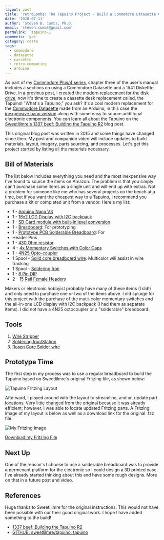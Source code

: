 ```yaml
---
layout: post
title: 'retroCombs: The Tapuino Project - Build a Commodore Datasette Clone with an Arduino Nano'
date: '2020-07-11'
author: 'Steven B. Combs, Ph.D.'
email: 'steven.combs@gmail.com'
permalink: `tapuino-1`
comments: 'yes'
category: retro
tags:
  - commodore
  - datasette
  - cassette
  - retro-computing
  - arduino
---
```


As part of my [Commodore Plus/4 series](https://www.stevencombs.com/plus4), chapter three of the user's manual includes a sections on using a Commodore Datasette and a 1541 Diskettte Drive. In a previous post, I created the [modern replacement for the disk drive](https://www.stevencombs.com/pi1541), now it's time to create a cassette desk replacement called, the Tapuino! "What's a Tapuino," you ask? It's a cool modern replacement for the [Commodore Datasette](https://en.wikipedia.org/wiki/Commodore_Datasette) made from an Arduino, in this case the [inexpensive nano version](https://amzn.to/2ZLXbaL) along with some easy to source additional electronic components. You can learn all about the Tapuino on the [Sweetlilmre's 1337 beef: Building the Tapuino R2](http://sweetlilmre.blogspot.com/2015/03/building-tapuino-r2.html?m=1) blog post.

This original blog post was written in 2015 and some things have changed since then. My post and companion video will include updates to build materials, layout, imagery, parts sourcing, and processes. Let's get this project started by listing all the materials necessary.

## Bill of Materials

The list below includes everything you need and the most inexpensive way I've found to source the items on Amazon. The problem is that you simply can't purchase some items as a single unit and will end up with extras. Not a problem for someone like me who has several projects on the bench at a time, but if you want the cheapest way to a Tapuino, I recommend you purchase a kit or completed unit from a vendor. Here's my list:

* 1 - [Arduino Nano V3](https://amzn.to/3dZyA7s)
* 1 - [16x2 LCD Display with I2C backpack](https://amzn.to/2NTOEwV)
* 1 - [SD Card module with built-in level conversion](https://amzn.to/2Daak5S)
* 1 - [Breadboard](https://amzn.to/2ZIsVh8): For prototyping
* 1 - [Prototype PCB Solderable Breadboard](https://amzn.to/3eYXCFd): For
* Header Pins
* 1 - [430 Ohm resistor](https://amzn.to/2DadoPr)
* 4 - [4x Momentary Switches with Color Caps](https://amzn.to/2BGfKVE)
* 1 - [4N25 Opto-coupler](https://amzn.to/2VLd7IW)
* 1 Spool - [Solid core breadboard wire](https://amzn.to/3iqLTBr): Multicolor will assist in wire tracking
* 1 Spool - [Soldering Iron](https://amzn.to/2YYFHJd)
* 1 - [6 Pin DIP](https://amzn.to/31JkhkV)
* 2 - [15 Rail Female Headers](https://amzn.to/3izfbhk)

Makers or electronic hobbyist probably have many of these items (I did!) and only need to purchase one or two of the items above. I did splurge for this project with the purchase of the mutli-color momentary switches and the all-in-one LCD display with I2C backpack (I had them as separate items). I did not have a 4N25 octocoupler or a "solderable" breadboard. 

## Tools

1. [Wire Stripper](https://amzn.to/31MNOds)
2. [Soldering Iron/Station](https://amzn.to/2ZEpuYy)
3. [Rosen Core Solder wire](https://amzn.to/3f4FQAg)

## Prototype Time

The first step in my process was to use a regular breadboard to build the Tapuino based on Sweetlilmre's original Fritzing file, as shown below:

![Tapuino Fritzing Layout](http://2.bp.blogspot.com/-h7CGISvaymA/VQc9a61cijI/AAAAAAAAKpo/_zOHc1vSwYY/s1600/tapuino_bb-r2.png)

Afterward, I played around with the layout to streamline, and or, update part locations. Very little changed from the original because it was already efficient; however, I was able to locate updated Fritzing parts. A Fritzing image of my layout is below as well as a download link for the original .fzz file.

![My Fritzing Image](link)

[Download my Fritzing File](https://www.stevencombs.com/tapuino/images/???.fzz)

## Next Up

One of the reason's I choose to use a solderable breadboard was to provide a permenant platform for the electronic so I could design a 3D printed case. I've already started thinking about this and have some rough designs. More on that in a future post and video.

## References

Huge thanks to Sweetlilmre for the original instructions. This would not have been possible with our their good original work. I hope I have added something to the build!

* [1337 beef: Building the Tapuino R2](http://sweetlilmre.blogspot.com/2015/03/building-tapuino-r2.html?m=1)
* [GITHUB: sweetlilmre/tapuino: tapuino](https://github.com/sweetlilmre/tapuino)
<!--stackedit_data:
eyJoaXN0b3J5IjpbMTAzODQwNTI0NiwxMDM4NDA1MjQ2LDYzMz
Q2NjUwNiwxMjYzODgxMTMzLC0xOTA2MTQ5MjgyXX0=
-->